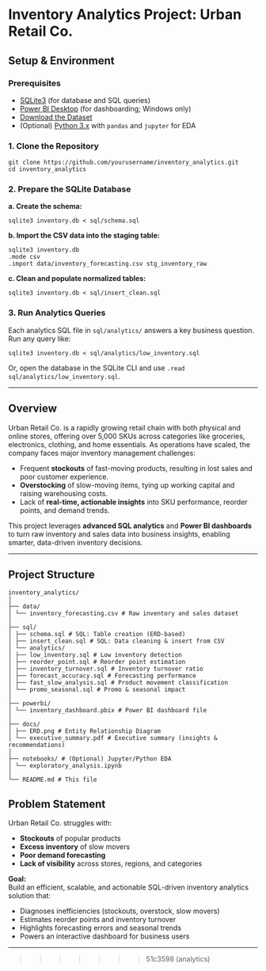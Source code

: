 # Inventory Analytics Project: Urban Retail Co.
## Setup & Environment

### Prerequisites

- [SQLite3](https://www.sqlite.org/download.html) (for database and SQL queries)
- [Power BI Desktop](https://powerbi.microsoft.com/desktop/) (for dashboarding; Windows only)
- [Download the Dataset](https://drive.google.com/drive/folders/1434xs93SKLoZkxaRzhoxhIA_sUKT-jMY)
- (Optional) [Python 3.x](https://www.python.org/downloads/) with `pandas` and `jupyter` for EDA

### 1. Clone the Repository
```
git clone https://github.com/yourusername/inventory_analytics.git
cd inventory_analytics

```

### 2. Prepare the SQLite Database

**a. Create the schema:**
```
sqlite3 inventory.db < sql/schema.sql
```
**b. Import the CSV data into the staging table:**
```
sqlite3 inventory.db
.mode csv
.import data/inventory_forecasting.csv stg_inventory_raw
```
**c. Clean and populate normalized tables:**
```
sqlite3 inventory.db < sql/insert_clean.sql
```

### 3. Run Analytics Queries

Each analytics SQL file in `sql/analytics/` answers a key business question. Run any query like:
```
sqlite3 inventory.db < sql/analytics/low_inventory.sql
```
Or, open the database in the SQLite CLI and use `.read sql/analytics/low_inventory.sql`.

---
## Overview

Urban Retail Co. is a rapidly growing retail chain with both physical and online stores, offering over 5,000 SKUs across categories like groceries, electronics, clothing, and home essentials. As operations have scaled, the company faces major inventory management challenges:
- Frequent **stockouts** of fast-moving products, resulting in lost sales and poor customer experience.
- **Overstocking** of slow-moving items, tying up working capital and raising warehousing costs.
- Lack of **real-time, actionable insights** into SKU performance, reorder points, and demand trends.

This project leverages **advanced SQL analytics** and **Power BI dashboards** to turn raw inventory and sales data into business insights, enabling smarter, data-driven inventory decisions.

---

## Project Structure
```
inventory_analytics/
│
├── data/
│ └── inventory_forecasting.csv # Raw inventory and sales dataset
│
├── sql/
│ ├── schema.sql # SQL: Table creation (ERD-based)
│ ├── insert_clean.sql # SQL: Data cleaning & insert from CSV
│ └── analytics/
│ ├── low_inventory.sql # Low inventory detection
│ ├── reorder_point.sql # Reorder point estimation
│ ├── inventory_turnover.sql # Inventory turnover ratio
│ ├── forecast_accuracy.sql # Forecasting performance
│ ├── fast_slow_analysis.sql # Product movement classification
│ └── promo_seasonal.sql # Promo & seasonal impact
│
├── powerbi/
│ └── inventory_dashboard.pbix # Power BI dashboard file
│
├── docs/
│ ├── ERD.png # Entity Relationship Diagram
│ └── executive_summary.pdf # Executive summary (insights & recommendations)
│
├── notebooks/ # (Optional) Jupyter/Python EDA
│ └── exploratory_analysis.ipynb
│
└── README.md # This file

```
## Problem Statement

Urban Retail Co. struggles with:
- **Stockouts** of popular products
- **Excess inventory** of slow movers
- **Poor demand forecasting**
- **Lack of visibility** across stores, regions, and categories

**Goal:**  
Build an efficient, scalable, and actionable SQL-driven inventory analytics solution that:
- Diagnoses inefficiencies (stockouts, overstock, slow movers)
- Estimates reorder points and inventory turnover
- Highlights forecasting errors and seasonal trends
- Powers an interactive dashboard for business users

---
>>>>>>> 51c3598 (analytics)
